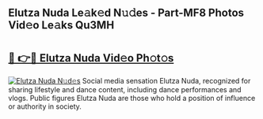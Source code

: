 ## Elutza Nuda Le𝚊k𝚎d N𝚞𝚍es - Part-MF8 Photos Vid𝚎o Le𝚊ks Qu3MH

# <h2><a href="http://fbf0at.evod.top/?m=Elutza+Nuda">🔗 👉🔴 Elutza Nuda Vid𝚎o Ph𝚘t𝚘s</a></h2>

[![Elutza Nuda N𝚞d𝚎s](https://i.imgur.com/8V9OHl7.gif)](http://fbf0at.evod.top/?m=Elutza+Nuda)
Social media sensation Elutza Nuda, recognized for sharing lifestyle and dance content, including dance performances and vlogs. Public figures Elutza Nuda are those who hold a position of influence or authority in society. 
